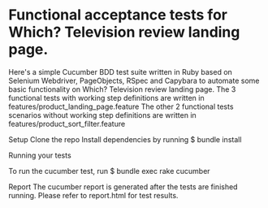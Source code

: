 Functional acceptance tests for Which? Television review landing page.
============================================================

Here's a simple Cucumber BDD test suite written in Ruby based on Selenium Webdriver, PageObjects, RSpec and Capybara to automate some basic functionality on Which? Television review landing page.
The 3 functional tests with working step definitions are written in features/product_landing_page.feature
The other 2 functional tests scenarios without working step definitions are written in features/product_sort_filter.feature

Setup
Clone the repo
Install dependencies by running $ bundle install

Running your tests

To run the cucumber test, run $ bundle exec rake cucumber

Report
The cucumber report is generated after the tests are finished running. Please refer to report.html for test results.